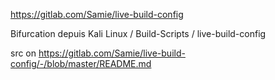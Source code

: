 https://gitlab.com/Samie/live-build-config

Bifurcation depuis Kali Linux / Build-Scripts / live-build-config

src on https://gitlab.com/Samie/live-build-config/-/blob/master/README.md
